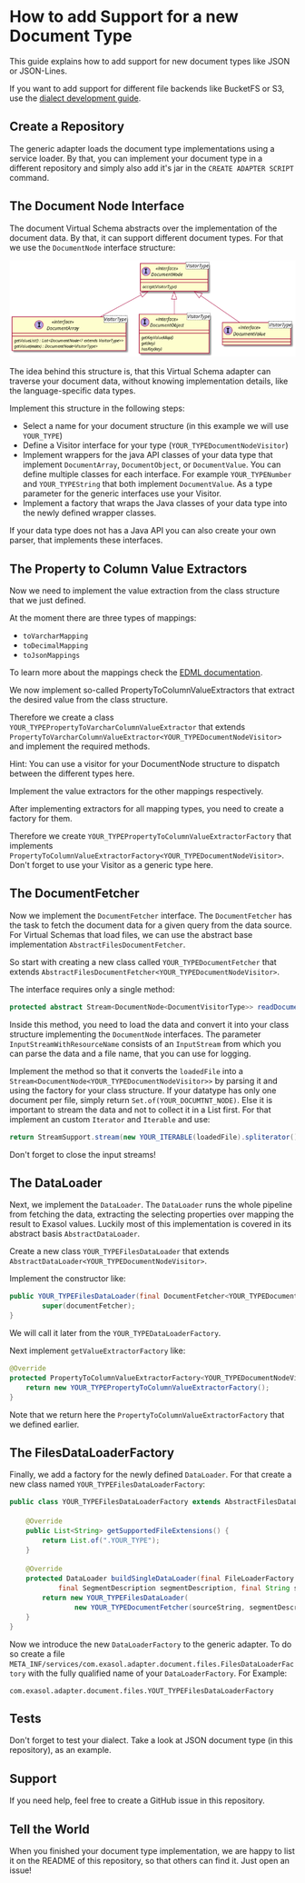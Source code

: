 # How to add Support for a new Document Type

This guide explains how to add support for new document types like JSON or JSON-Lines.

If you want to add support for different file backends like BucketFS or S3, use the [dialect development guide](dialect_development_guide.md).

## Create a Repository

The generic adapter loads the document type implementations using a service loader.
By that, you can implement your document type in a different repository and simply also add it's jar in the `CREATE ADAPTER SCRIPT` command.


## The Document Node Interface
The document Virtual Schema abstracts over the implementation of the document data.
By that, it can support different document types.
For that we use the `DocumentNode` interface structure:

![document node](documentnode.png)

The idea behind this structure is, that this Virtual Schema adapter can traverse your document data, without knowing 
implementation details, like the language-specific data types.

Implement this structure in the following steps:

* Select a name for your document structure (in this example we will use `YOUR_TYPE`)
* Define a Visitor interface for your type (`YOUR_TYPEDocumentNodeVisitor`)
* Implement wrappers for the java API classes of your data type that implement `DocumentArray`, `DocumentObject`, or `DocumentValue`.
  You can define multiple classes for each interface. For example `YOUR_TYPENumber` and `YOUR_TYPEString` that both implement `DocumentValue`.
  As a type parameter for the generic interfaces use your Visitor.
* Implement a factory that wraps the Java classes of your data type into the newly defined wrapper classes.

If your data type does not has a Java API you can also create your own parser, that implements these interfaces. 
  
 ## The Property to Column Value Extractors
 
 Now we need to implement the value extraction from the class structure that we just defined.
 
 At the moment there are three types of mappings:
 
 * `toVarcharMapping`
 * `toDecimalMapping`
 * `toJsonMappings`
 
 To learn more about the mappings check the [EDML documentation](https://github.com/exasol/virtual-schema-common-document/blob/master/doc/user_guide/edml_user_guide.md).  

We now implement so-called PropertyToColumnValueExtractors that extract the desired value from the class structure.

Therefore we create a class `YOUR_TYPEPropertyToVarcharColumnValueExtractor` that extends `PropertyToVarcharColumnValueExtractor<YOUR_TYPEDocumentNodeVisitor>` and implement the required methods.

Hint: You can use a visitor for your DocumentNode structure to dispatch between the different types here.

Implement the value extractors for the other mappings respectively.

After implementing extractors for all mapping types, you need to create a factory for them.

Therefore we create `YOUR_TYPEPropertyToColumnValueExtractorFactory` that implements `PropertyToColumnValueExtractorFactory<YOUR_TYPEDocumentNodeVisitor>`.
Don't forget to use your Visitor as a generic type here.

## The DocumentFetcher

Now we implement the `DocumentFetcher` interface.
The `DocumentFetcher` has the task to fetch the document data for a given query from the data source.
For Virtual Schemas that load files, we can use the abstract base implementation `AbstractFilesDocumentFetcher`.  

So start with creating a new class called `YOUR_TYPEDocumentFetcher` that extends `AbstractFilesDocumentFetcher<YOUR_TYPEDocumentNodeVisitor>`.

The interface requires only a single method:

```java
protected abstract Stream<DocumentNode<DocumentVisitorType>> readDocuments(InputStreamWithResourceName loadedFile);
```

Inside this method, you need to load the data and convert it into your class structure implementing the `DocumentNode` interfaces.
The parameter `InputStreamWithResourceName` consists of an `InputStream` from which you can parse the data and a file name, that you can use for logging. 

Implement the method so that it converts the `loadedFile` into a `Stream<DocumentNode<YOUR_TYPEDocumentNodeVisitor>>` by parsing it and using the factory for your class structure.
If your datatype has only one document per file, simply return `Set.of(YOUR_DOCUMTNT_NODE)`.
Else it is important to stream the data and not to collect it in a List first. 
For that implement an custom `Iterator` and `Iterable` and use:

```java
return StreamSupport.stream(new YOUR_ITERABLE(loadedFile).spliterator(), false);
```

Don't forget to close the input streams!

## The DataLoader

Next, we implement the `DataLoader`. The `DataLoader` runs the whole pipeline from fetching the data, 
extracting the selecting properties over mapping the result to Exasol values.
Luckily most of this implementation is covered in its abstract basis `AbstractDataLoader`.

Create a new class `YOUR_TYPEFilesDataLoader` that extends `AbstractDataLoader<YOUR_TYPEDocumentNodeVisitor>`.

Implement the constructor like:

```java
public YOUR_TYPEFilesDataLoader(final DocumentFetcher<YOUR_TYPEDocumentNodeVisitor> documentFetcher) {
        super(documentFetcher);
}
```

We will call it later from the `YOUR_TYPEDataLoaderFactory`.

Next implement `getValueExtractorFactory` like:

```java
@Override
protected PropertyToColumnValueExtractorFactory<YOUR_TYPEDocumentNodeVisitor> getValueExtractorFactory() {
    return new YOUR_TYPEPropertyToColumnValueExtractorFactory();
}
```
Note that we return here the `PropertyToColumnValueExtractorFactory` that we defined earlier.

## The FilesDataLoaderFactory

Finally, we add a factory for the newly defined `DataLoader`.
For that create a new class named `YOUR_TYPEFilesDataLoaderFactory`:

```java
public class YOUR_TYPEFilesDataLoaderFactory extends AbstractFilesDataLoaderFactory {
    
    @Override
    public List<String> getSupportedFileExtensions() {
        return List.of(".YOUR_TYPE");
    }

    @Override
    protected DataLoader buildSingleDataLoader(final FileLoaderFactory fileLoaderFactory,
            final SegmentDescription segmentDescription, final String sourceString) {
        return new YOUR_TYPEFilesDataLoader(
                new YOUR_TYPEDocumentFetcher(sourceString, segmentDescription, fileLoaderFactory));
    }
}
```

Now we introduce the new `DataLoaderFactory` to the generic adapter. 
To do so create a file `META_INF/services/com.exasol.adapter.document.files.FilesDataLoaderFactory` with the fully qualified name of your `DataLoaderFactory`. For Example:

```
com.exasol.adapter.document.files.YOUT_TYPEFilesDataLoaderFactory
``` 

## Tests

Don't forget to test your dialect.
Take a look at JSON document type (in this repository), as an example.

## Support

If you need help, feel free to create a GitHub issue in this repository.

## Tell the World
 
When you finished your document type implementation, we are happy to list it on the README of this repository, so that others can find it.
Just open an issue!